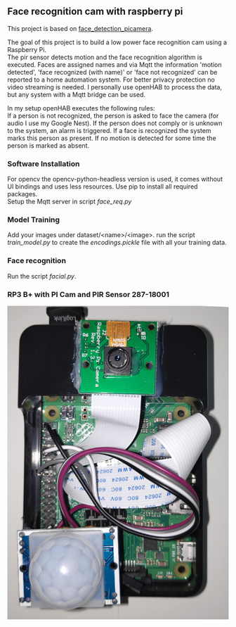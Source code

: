 ## Face recognition cam with raspberry pi

This project is based on [face_detection_picamera]("https://github.com/navneet-parab/face_detection_picamera").

The goal of this project is to build a low power face recognition cam using a Raspberry Pi.  
The pir sensor detects motion and the face recognition algorithm is executed.
Faces are assigned names and via Mqtt the information 'motion detected', 'face recognized (with name)' or 'face not recognized' can be reported to a home automation system.
For better privacy protection no video streaming is needed.
I personally use openHAB to process the data, but any system with a Mqtt bridge can be used.

In my setup openHAB executes the following rules:  
If a person is not recognized, the person is asked to face the camera (for audio I use my Google Nest).
If the person does not comply or is unknown to the system, an alarm is triggered.
If a face is recognized the system marks this person as present. If no motion is detected for some time the person is marked as absent.

### Software Installation
For opencv the opencv-python-headless version is used, it comes without UI bindings and uses less resources.
Use pip to install all required packages.  
Setup the Mqtt server in script *face_req.py*

### Model Training
Add your images under dataset/\<name>/\<image>.
run the script *train_model.py* to create the *encodings.pickle* file with all your training data.

### Face recognition
Run the script *facial.py*.

### RP3 B+ with PI Cam and PIR Sensor 287-18001
![RP Cam with PIR Sensor](./docs/rp3_face_cam.png "Title")
